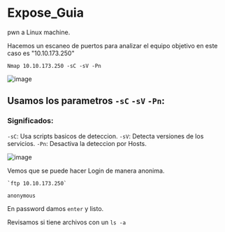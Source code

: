 # Expose_Guia
pwn a Linux machine.


Hacemos un escaneo de puertos para analizar el equipo objetivo en este caso es "10.10.173.250"

	Nmap 10.10.173.250 -sC -sV -Pn



![image](https://github.com/user-attachments/assets/502a5187-215b-46fe-b470-b8819f45e566)

## Usamos los parametros `-sC` `-sV` `-Pn`:

### Significados:

`-sC`: Usa scripts basicos de deteccion.
`-sV`: Detecta versiones de los servicios.
`-Pn`: Desactiva la deteccion por Hosts.

![image](https://github.com/user-attachments/assets/d69486c9-a40d-4501-8c68-962e500ebf2a)

Vemos que se puede hacer Login de manera anonima.

	`ftp 10.10.173.250`	

`anonymous` 

En password damos `enter` y listo. 	


Revisamos si tiene archivos con un `ls -a`
